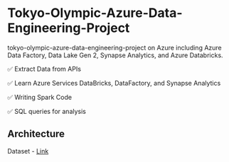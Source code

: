 # Tokyo-Olympic-Azure-Data-Engineering-Project
tokyo-olympic-azure-data-engineering-project on Azure including Azure Data Factory, Data Lake Gen 2, Synapse Analytics, and Azure Databricks.

✅ Extract Data from APIs

✅ Learn Azure Services DataBricks, DataFactory, and Synapse Analytics

✅ Writing Spark Code

✅ SQL queries for analysis

## Architecture


Dataset - [Link](https://www.kaggle.com/datasets/arjunprasadsarkhel/2021-olympics-in-tokyo)

